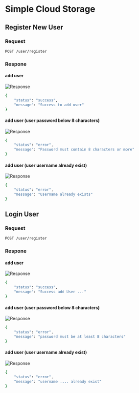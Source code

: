 # Simple Cloud Storage

## Register New User

### Request
```bash
POST /user/register
```

### Respone
#### add user
![Response](https://img.shields.io/badge/Created-201-brightgreen)
```bash
{
    "status": "success",
    "message": "Success to add user"
}
```

#### add user (user password below 8 characters)
![Response](https://img.shields.io/badge/Bad%20Request-400-red)
```bash
{
    "status": "error",
    "message": "Password must contain 8 characters or more"
}
```

#### add user (user username already exist)
![Response](https://img.shields.io/badge/Bad%20Request-400-red)
```bash
{
    "status": "error",
    "message": "Username already exists"
}
```

## Login User

### Request
```bash
POST /user/register
```

### Respone
#### add user
![Response](https://img.shields.io/badge/Created-201-brightgreen)
```bash
{
    "status": "success",
    "message": "Success add User ..."
}
```

#### add user (user password below 8 characters)
![Response](https://img.shields.io/badge/Bad%20Request-400-red)
```bash
{
    "status": "error",
    "message": "password must be at least 8 characters"
}
```

#### add user (user username already exist)
![Response](https://img.shields.io/badge/Bad%20Request-400-red)
```bash
{
    "status": "error",
    "message": "username .... already exist"
}
```
